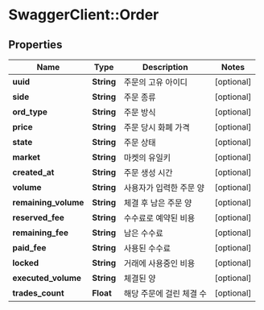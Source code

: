 # SwaggerClient::Order

## Properties
Name | Type | Description | Notes
------------ | ------------- | ------------- | -------------
**uuid** | **String** | 주문의 고유 아이디 | [optional] 
**side** | **String** | 주문 종류 | [optional] 
**ord_type** | **String** | 주문 방식 | [optional] 
**price** | **String** | 주문 당시 화폐 가격 | [optional] 
**state** | **String** | 주문 상태 | [optional] 
**market** | **String** | 마켓의 유일키 | [optional] 
**created_at** | **String** | 주문 생성 시간 | [optional] 
**volume** | **String** | 사용자가 입력한 주문 양 | [optional] 
**remaining_volume** | **String** | 체결 후 남은 주문 양 | [optional] 
**reserved_fee** | **String** | 수수료로 예약된 비용 | [optional] 
**remaining_fee** | **String** | 남은 수수료 | [optional] 
**paid_fee** | **String** | 사용된 수수료 | [optional] 
**locked** | **String** | 거래에 사용중인 비용 | [optional] 
**executed_volume** | **String** | 체결된 양 | [optional] 
**trades_count** | **Float** | 해당 주문에 걸린 체결 수 | [optional] 


